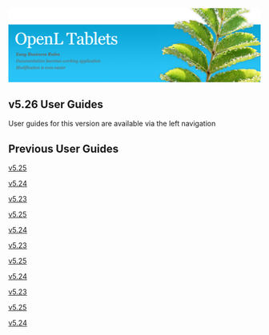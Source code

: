 <img src="img/OpenLHome.png" width="700">

## v5.26 User Guides
User guides for this version are available via the left navigation

## Previous User Guides
[v5.25](https://openldocs.readthedocs.io/en/v5.25/)

[v5.24](https://openldocs.readthedocs.io/en/v5.24/)

[v5.23](https://openldocs.readthedocs.io/en/v5.23/)

[v5.25](https://openldocs.readthedocs.io/en/v5.22/)

[v5.24](https://openldocs.readthedocs.io/en/v5.21/)

[v5.23](https://openldocs.readthedocs.io/en/v5.20/)

[v5.25](https://openldocs.readthedocs.io/en/v5.19/)

[v5.24](https://openldocs.readthedocs.io/en/v5.18/)

[v5.23](https://openldocs.readthedocs.io/en/v5.17/)

[v5.25](https://openldocs.readthedocs.io/en/v5.16/)

[v5.24](https://openldocs.readthedocs.io/en/v5.15/)
